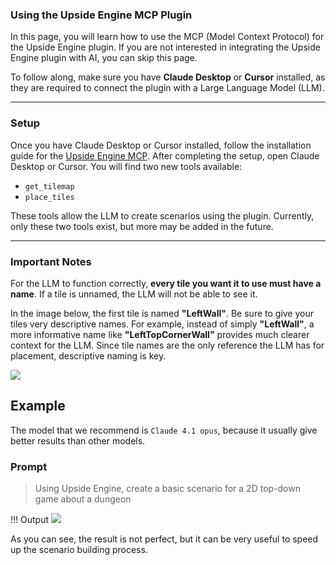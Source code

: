 ### Using the Upside Engine MCP Plugin

In this page, you will learn how to use the MCP (Model Context Protocol) for the Upside Engine plugin. If you are not interested in integrating the Upside Engine plugin with AI, you can skip this page.

To follow along, make sure you have **Claude Desktop** or **Cursor** installed, as they are required to connect the plugin with a Large Language Model (LLM).

---

### Setup

Once you have Claude Desktop or Cursor installed, follow the installation guide for the [Upside Engine MCP](https://github.com/notreux/UpsideEngineMCP). After completing the setup, open Claude Desktop or Cursor. You will find two new tools available:

- `get_tilemap`
- `place_tiles`

These tools allow the LLM to create scenarios using the plugin. Currently, only these two tools exist, but more may be added in the future.

---

### Important Notes

For the LLM to function correctly, **every tile you want it to use must have a name**. If a tile is unnamed, the LLM will not be able to see it.

In the image below, the first tile is named **"LeftWall"**. Be sure to give your tiles very descriptive names. For example, instead of simply **"LeftWall"**, a more informative name like **"LeftTopCornerWall"** provides much clearer context for the LLM. Since tile names are the only reference the LLM has for placement, descriptive naming is key.

![](../../assets/tilepalette.png)


## Example
The model that we recommend is `Claude 4.1 opus`, because it usually give better results than other models.

### Prompt
> Using Upside Engine, create a basic scenario for a 2D top-down game about a dungeon

!!! Output
    ![](../../assets/mcpresult.png)

As you can see, the result is not perfect, but it can be very useful to speed up the scenario building process.
